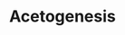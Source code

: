 ---
annotations:
- id: PW:0000002
  parent: classic metabolic pathway
  type: Pathway Ontology
  value: classic metabolic pathway
- id: PW:0000057
  parent: classic metabolic pathway
  type: Pathway Ontology
  value: carbon fixation pathway
authors:
- Larsgw
- Khanspers
- DeSl
description: 'Acetogenesis from H2 and CO2 in Acetobacterium woodii, based on Figure
  3 from Diender et al (2015) [PMID:26635746]. This pathway model shows both proposed
  theoretical pathways of CO conversion to acetate, as well as the acetogenic metabolism
  driven by CO co-fermented with formate. Two large complexes are involved in this
  process (top right corner): 1. the RnF complex (sodium ion transport outside of
  the cell membrane) 2. the ATPase complex (sodium ion translocation to inner cell
  membrane).'
last-edited: 2022-01-20
organisms:
- Acetobacterium woodii
redirect_from:
- /index.php/Pathway:WP5019
- /instance/WP5019
- /instance/WP5019_rr120854
revision: r120854
schema-jsonld:
- '@context': https://schema.org/
  '@id': https://wikipathways.github.io/pathways/WP5019.html
  '@type': Dataset
  creator:
    '@type': Organization
    name: WikiPathways
  description: 'Acetogenesis from H2 and CO2 in Acetobacterium woodii, based on Figure
    3 from Diender et al (2015) [PMID:26635746]. This pathway model shows both proposed
    theoretical pathways of CO conversion to acetate, as well as the acetogenic metabolism
    driven by CO co-fermented with formate. Two large complexes are involved in this
    process (top right corner): 1. the RnF complex (sodium ion transport outside of
    the cell membrane) 2. the ATPase complex (sodium ion translocation to inner cell
    membrane).'
  keywords:
  - 10-Formyltetrahydrofolate
  - 5,10-Methenyltetrahydrofolate
  - 5,10-Methylenetetrahydrofolate
  - 5-Methyltetrahydrofolate
  - ADP
  - ATP
  - AckA
  - AcsA
  - AcsB1
  - AcsC
  - AcsD
  - AcsE
  - AtpA
  - AtpB
  - AtpC
  - AtpD
  - AtpE
  - AtpF
  - AtpG
  - AtpH
  - FchA
  - FdhF1
  - FdhF2
  - Fhs1
  - FolD
  - HSCoA
  - HycB1
  - HycB2
  - HycB3
  - HydA1
  - HydA2
  - HydB
  - HydC
  - HydD
  - MetF
  - MetV
  - NAD(1-)
  - NADH
  - Oxidised ferredoxin
  - Pta
  - Reduced ferredoxin
  - RnfA
  - RnfB
  - RnfC
  - RnfC2
  - RnfD
  - RnfE
  - RnfG
  - Tetrahydrofolate
  - acetate
  - acetyl-CoA
  - acetyl-phosphate
  - carbon dioxide
  - carbon monooxide
  - dihydrogen
  - formate
  - hydrogenphosphate
  - hydron
  - methyl
  license: CC0
  name: Acetogenesis
seo: CreativeWork
title: Acetogenesis
wpid: WP5019
---